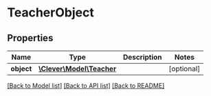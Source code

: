 # TeacherObject

## Properties
Name | Type | Description | Notes
------------ | ------------- | ------------- | -------------
**object** | [**\Clever\Model\Teacher**](Teacher.md) |  | [optional] 

[[Back to Model list]](README.md#documentation-for-models) [[Back to API list]](README.md#documentation-for-api-endpoints) [[Back to README]](README.md)


